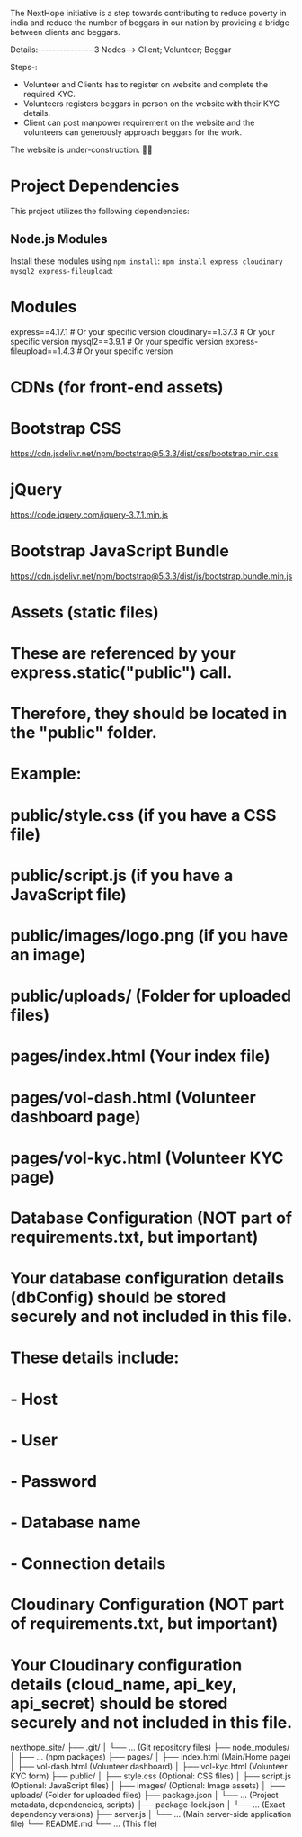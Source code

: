 The NextHope initiative is a step towards contributing to reduce poverty in india and reduce the number of beggars in our nation by providing a bridge between clients and beggars.

Details:---------------
3 Nodes--> Client; Volunteer; Beggar


Steps-:
- Volunteer and Clients has to register on website and complete the required KYC.
- Volunteers registers beggars in person on the website with their KYC details.
- Client can post manpower requirement on the website and the volunteers can generously approach beggars for the work.


The website is under-construction. 🚧🚧


# Project Dependencies

This project utilizes the following dependencies:

## Node.js Modules

Install these modules using `npm install`:
`npm install express cloudinary mysql2 express-fileupload`:

# Modules
express==4.17.1  # Or your specific version
cloudinary==1.37.3 # Or your specific version
mysql2==3.9.1 # Or your specific version
express-fileupload==1.4.3 # Or your specific version

# CDNs (for front-end assets)
# Bootstrap CSS
https://cdn.jsdelivr.net/npm/bootstrap@5.3.3/dist/css/bootstrap.min.css

# jQuery
https://code.jquery.com/jquery-3.7.1.min.js

# Bootstrap JavaScript Bundle
https://cdn.jsdelivr.net/npm/bootstrap@5.3.3/dist/js/bootstrap.bundle.min.js

# Assets (static files)
# These are referenced by your express.static("public") call.
# Therefore, they should be located in the "public" folder.

# Example:
# public/style.css (if you have a CSS file)
# public/script.js (if you have a JavaScript file)
# public/images/logo.png (if you have an image)
# public/uploads/ (Folder for uploaded files)

# pages/index.html (Your index file)
# pages/vol-dash.html (Volunteer dashboard page)
# pages/vol-kyc.html (Volunteer KYC page)

# Database Configuration (NOT part of requirements.txt, but important)
# Your database configuration details (dbConfig) should be stored securely and not included in this file.
# These details include:
# - Host
# - User
# - Password
# - Database name
# - Connection details

# Cloudinary Configuration (NOT part of requirements.txt, but important)
# Your Cloudinary configuration details (cloud_name, api_key, api_secret) should be stored securely and not included in this file.


nexthope_site/
├── .git/
│   └── ... (Git repository files)
├── node_modules/
│   ├── ... (npm packages)
├── pages/
│   ├── index.html    (Main/Home page)
│   ├── vol-dash.html (Volunteer dashboard)
│   ├── vol-kyc.html  (Volunteer KYC form)
├── public/
│   ├── style.css    (Optional: CSS files)
│   ├── script.js     (Optional: JavaScript files)
│   ├── images/      (Optional: Image assets)
│   ├── uploads/     (Folder for uploaded files)
├── package.json
│   └── ... (Project metadata, dependencies, scripts)
├── package-lock.json
│   └── ... (Exact dependency versions)
├── server.js
│   └── ... (Main server-side application file)
└── README.md
└── ... (This file)
